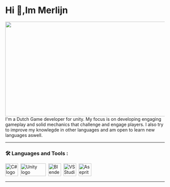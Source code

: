 <div align="left">
  <h1>  Hi 👋,Im Merlijn </h1>
</div>
<div align="center">
  <img src=https://media.giphy.com/media/v1.Y2lkPTc5MGI3NjExZGM0OGQ3NGZhMDMxNWFkNDczZmI0YTI5ZmE4MzQ1ZWUyMThjOGNjNyZjdD1n/dWesBcTLavkZuG35MI/giphy.gif width="600" height="300"/>
</div>
<div>
  <text>
    I'm a Dutch Game developer for unity. My focus is on developing engaging gameplay and solid mechanics that challenge and engage players. I also try to improve my knowlegde in other languages ​​and am open to learn new languages aswell.
  </text>
</div>

---
### :hammer_and_wrench: Languages and Tools :
<div align="left" >
  <img src="https://seeklogo.com/images/C/c-logo-A44DB3D53C-seeklogo.com.png" title="C# logo" alt="C# logo" width="40" height="40"/>&nbsp;
  <img src="https://logos-world.net/wp-content/uploads/2023/01/Unity-Logo.png"  title="Unity logo" alt="Unity logo" width="80" height="40"/>&nbsp;
    <img src="https://upload.wikimedia.org/wikipedia/commons/thumb/0/0c/Blender_logo_no_text.svg/2503px-Blender_logo_no_text.svg.png" title="Blender logo" alt="Blender logo" width="40" height="40"/>&nbsp;
    <img src="https://upload.wikimedia.org/wikipedia/commons/thumb/5/59/Visual_Studio_Icon_2019.svg/2060px-Visual_Studio_Icon_2019.svg.png" title="VS Studio logo" alt="VS Studio logo" width="40" height="40"/>&nbsp;
  <img src="https://upload.wikimedia.org/wikipedia/commons/archive/6/69/20231108190719%21Logo_Aseprite.svg" title="Asprite logo" alt="Aseprite logo Image" width="40" height="40"/>&nbsp;
</div>

---
